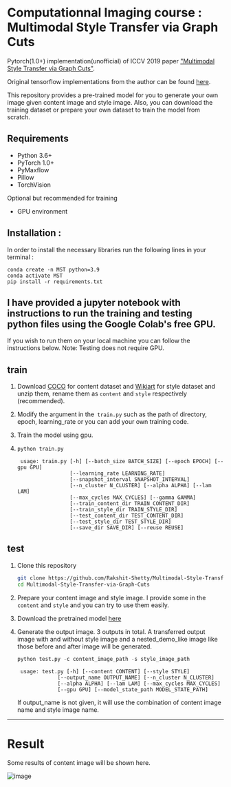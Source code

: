 # Computationnal Imaging course : Multimodal Style Transfer via Graph Cuts
Pytorch(1.0+) implementation(unofficial) of ICCV 2019 paper ["Multimodal Style Transfer via Graph Cuts"](https://arxiv.org/abs/1904.04443).

Original tensorflow implementations from the author can be found [here](https://github.com/yulunzhang/MST).

This repository provides a pre-trained model for you to generate your own image given content image and style image. Also, you can download the training dataset or prepare your own dataset to train the model from scratch.

## Requirements

- Python 3.6+
- PyTorch 1.0+
- PyMaxflow
- Pillow
- TorchVision

Optional but recommended for training
- GPU environment 

## Installation : 

In order to install the necessary libraries run the following lines in your terminal : 

```[bash]
conda create -n MST python=3.9
conda activate MST
pip install -r requirements.txt
```


## I have provided a jupyter notebook with instructions to run the training and testing python files using the Google Colab's free GPU. 
If you wish to run them on your local machine you can follow the instructions below.
Note: Testing does not require GPU.

## train

1. Download [COCO](http://cocodataset.org/#download) for content dataset and [Wikiart](https://www.kaggle.com/c/painter-by-numbers) for style dataset and unzip them, rename them as `content` and `style` respectively (recommended).

2. Modify the argument in the` train.py` such as the path of directory, epoch, learning_rate or you can add your own training code.

3. Train the model using gpu.

4. ```python
   python train.py
   ```

   ```
    usage: train.py [-h] [--batch_size BATCH_SIZE] [--epoch EPOCH] [--gpu GPU]
                    [--learning_rate LEARNING_RATE]
                    [--snapshot_interval SNAPSHOT_INTERVAL]
                    [--n_cluster N_CLUSTER] [--alpha ALPHA] [--lam LAM]
                    [--max_cycles MAX_CYCLES] [--gamma GAMMA]
                    [--train_content_dir TRAIN_CONTENT_DIR]
                    [--train_style_dir TRAIN_STYLE_DIR]
                    [--test_content_dir TEST_CONTENT_DIR]
                    [--test_style_dir TEST_STYLE_DIR] 
                    [--save_dir SAVE_DIR] [--reuse REUSE]
   ```

## test

1. Clone this repository 

   ```bash
   git clone https://github.com/Rakshit-Shetty/Multimodal-Style-Transfer-via-Graph-Cuts.git
   cd Multimodal-Style-Transfer-via-Graph-Cuts
   ```

2. Prepare your content image and style image. I provide some in the `content` and `style` and you can try to use them easily.

3. Download the pretrained model [here](https://drive.google.com/)

4. Generate the output image. 3 outputs in total. A transferred output image with and without style image and a nested_demo_like image like those before and after image will be generated.

   ```python
   python test.py -c content_image_path -s style_image_path
   ```

   ```
    usage: test.py [-h] [--content CONTENT] [--style STYLE]
                [--output_name OUTPUT_NAME] [--n_cluster N_CLUSTER]
                [--alpha ALPHA] [--lam LAM] [--max_cycles MAX_CYCLES]
                [--gpu GPU] [--model_state_path MODEL_STATE_PATH]
   ```

   If output_name is not given, it will use the combination of content image name and style image name.


------


# Result

Some results of content image will be shown here.

![image](https://github.com)

